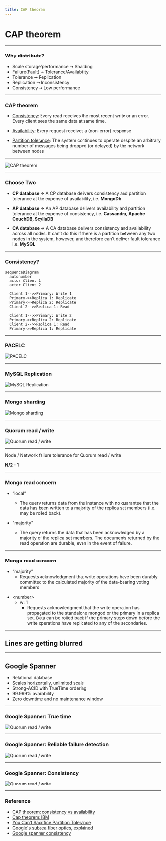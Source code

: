 ```yaml
---
title: CAP theorem
---
```


# CAP theorem

---

### Why distribute?

- Scale storage/performance ➞ Sharding <!-- .element: class="fragment" -->
- Failure(Fault) ➞ Tolerance/Availability <!-- .element: class="fragment" -->
- Tolerance ➞ Replication <!-- .element: class="fragment" -->
- Replication ➞ Inconsistency <!-- .element: class="fragment" -->
- Consistency ➞ Low performance <!-- .element: class="fragment" -->

---

### CAP theorem

- [Consistency](https://en.wikipedia.org/wiki/Consistency_model):
  Every read receives the most recent write or an error. Every client sees the same data at same time.

<!-- .element: class="fragment" -->

- [Availability](https://en.wikipedia.org/wiki/Availability):
  Every request receives a (non-error) response

<!-- .element: class="fragment" -->

- [Partition tolerance](https://en.wikipedia.org/wiki/Network_partitioning):
  The system continues to operate despite an arbitrary number of messages being dropped (or delayed) by the network between nodes

<!-- .element: class="fragment" -->

---

![CAP theorem](/assets/cap/CAP-theorem.svg)

---

### Choose Two

- **CP database** → A CP database delivers consistency and partition tolerance at the expense of availability, i.e. **MongoDb**

<!-- .element: class="fragment text-3xl" -->

- **AP database** → An AP database delivers availability and partition tolerance at the expense of consistency, i.e. **Cassandra, Apache CouchDB, ScyllaDB**

<!-- .element: class="fragment text-3xl" -->

- **CA database** → A CA database delivers consistency and availability across all nodes. It can’t do this if there is a partition between any two nodes in the system, however, and therefore can’t deliver fault tolerance i.e. **MySQL**

<!-- .element: class="fragment text-3xl" -->

---

### Consistency?

```mermaid
sequenceDiagram
  autonumber
  actor Client 1
  actor Client 2

  Client 1-->>Primary: Write 1
  Primary->>Replica 1: Replicate
  Primary->>Replica 2: Replicate
  Client 2-->>Replica 1: Read

  Client 1-->>Primary: Write 2
  Primary->>Replica 2: Replicate
  Client 2-->>Replica 1: Read
  Primary->>Replica 1: Replicate
```

---

### PACELC

![PACELC](/assets/cap/PACELC.svg)

---

### MySQL Replication

![MySQL Replication](/assets/cap/MySQL-replication.svg)

---

### Mongo sharding

![Mongo sharding](/assets/cap/Mongo-sharding.svg)

---

### Quorum read / write

![Quorum read / write](/assets/cap/Quorum-read-write.svg)

---

Node / Network failure tolerance for Quorum read / write

<!-- .element: class="fragment text-6xl" -->

**N/2 - 1**

<!-- .element: class="fragment text-7xl" -->

---

### Mongo read concern

- “local”

  - The query returns data from the instance with no guarantee that the data has been written to a majority of the replica set members (i.e. may be rolled back).
  <!-- .element: class="text-2xl" -->

- "majority"
  - The query returns the data that has been acknowledged by a majority of the replica set members. The documents returned by the read operation are durable, even in the event of failure.
  <!-- .element: class="text-2xl" -->

---

### Mongo read concern

- “majority”
  - Requests acknowledgment that write operations have been durably committed to the calculated majority of the data-bearing voting members

<!-- .element: class="text-2xl" -->

- \<number\>
  - w: 1
    - Requests acknowledgment that the write operation has propagated to the standalone mongod or the primary in a replica set. Data can be rolled back if the primary steps down before the write operations have replicated to any of the secondaries.

<!-- .element: class="text-2xl" -->

---

## Lines are getting blurred

---

## Google Spanner

- Relational database <!-- .element: class="fragment" -->
- Scales horizontally, unlimited scale <!-- .element: class="fragment" -->
- Strong-ACID with TrueTime ordering <!-- .element: class="fragment" -->
- 99.999% availability <!-- .element: class="fragment" -->
- Zero downtime and no maintenance window <!-- .element: class="fragment" -->

---

### Google Spanner: True time

![Quorum read / write](/assets/cap/Atomic-Clock.svg)

---

### Google Spanner: Reliable failure detection

![Quorum read / write](/assets/cap/world-wide-connection.svg)

---

### Google Spanner: Consistency

![Quorum read / write](/assets/cap/Google-Spanner-Consistency.svg)

---

### Reference

- [CAP theorem: consistency vs availability](https://ashrafuzzaman.github.io/posts/cap-theorem-consistency-vs-availability/)
- [Cap theorem: IBM](https://www.ibm.com/topics/cap-theorem)
- [You Can’t Sacrifice Partition Tolerance](https://codahale.com/you-cant-sacrifice-partition-tolerance/)
- [Google's subsea fiber optics, explained](https://cloud.google.com/blog/topics/developers-practitioners/googles-subsea-fiber-optics-explained)
- [Google spanner consistency](https://www.youtube.com/watch?v=sOtlaH-QlxM&t=3s&ab_channel=GoogleCloudTech)
